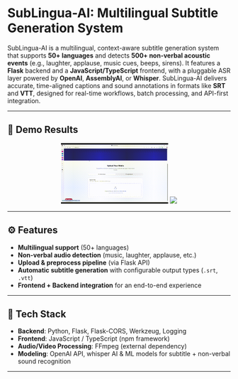 # SubLingua-AI: Multilingual Subtitle Generation System  
SubLingua-AI is a multilingual, context-aware subtitle generation system that supports **50+ languages** and detects **500+ non-verbal acoustic events** (e.g., laughter, applause, music cues, beeps, sirens). It features a **Flask** backend and a **JavaScript/TypeScript** frontend, with a pluggable ASR layer powered by **OpenAI**, **AssemblyAI**, or **Whisper**. SubLingua-AI delivers accurate, time-aligned captions and sound annotations in formats like **SRT** and **VTT**, designed for real-time workflows, batch processing, and API-first integration.

---
## 🎥 Demo Results

<p align="center">
  <img src="Results/web.gif" width="48%"/>
  <img src="Results/Results.gif" width="48%"/>
</p>



---

## ⚙️ Features  

- **Multilingual support** (50+ languages)  
- **Non-verbal audio detection** (music, laughter, applause, etc.)  
- **Upload & preprocess pipeline** (via Flask API)  
- **Automatic subtitle generation** with configurable output types (`.srt`, `.vtt`)  
- **Frontend + Backend integration** for an end-to-end experience  

---

## 🚀 Tech Stack  

- **Backend**: Python, Flask, Flask-CORS, Werkzeug, Logging  
- **Frontend**: JavaScript / TypeScript (npm framework)  
- **Audio/Video Processing**: FFmpeg (external dependency)  
- **Modeling**: OpenAI API, whisper AI & ML models for subtitle + non-verbal sound recognition  

---
